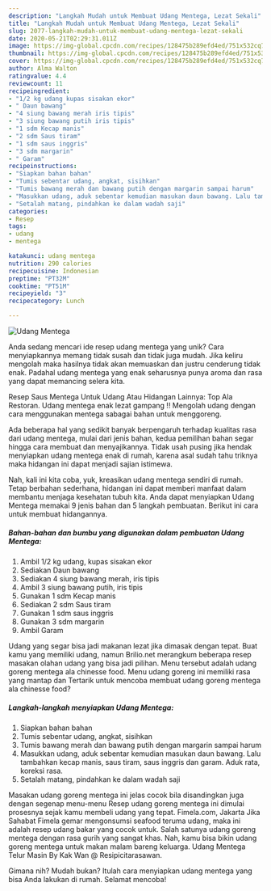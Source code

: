 ```yaml
---
description: "Langkah Mudah untuk Membuat Udang Mentega, Lezat Sekali"
title: "Langkah Mudah untuk Membuat Udang Mentega, Lezat Sekali"
slug: 2077-langkah-mudah-untuk-membuat-udang-mentega-lezat-sekali
date: 2020-05-21T02:29:31.011Z
image: https://img-global.cpcdn.com/recipes/128475b289efd4ed/751x532cq70/udang-mentega-foto-resep-utama.jpg
thumbnail: https://img-global.cpcdn.com/recipes/128475b289efd4ed/751x532cq70/udang-mentega-foto-resep-utama.jpg
cover: https://img-global.cpcdn.com/recipes/128475b289efd4ed/751x532cq70/udang-mentega-foto-resep-utama.jpg
author: Alma Walton
ratingvalue: 4.4
reviewcount: 11
recipeingredient:
- "1/2 kg udang kupas sisakan ekor"
- " Daun bawang"
- "4 siung bawang merah iris tipis"
- "3 siung bawang putih iris tipis"
- "1 sdm Kecap manis"
- "2 sdm Saus tiram"
- "1 sdm saus inggris"
- "3 sdm margarin"
- " Garam"
recipeinstructions:
- "Siapkan bahan bahan"
- "Tumis sebentar udang, angkat, sisihkan"
- "Tumis bawang merah dan bawang putih dengan margarin sampai harum"
- "Masukkan udang, aduk sebentar kemudian masukan daun bawang. Lalu tambahkan kecap manis, saus tiram, saus inggris dan garam. Aduk rata, koreksi rasa."
- "Setalah matang, pindahkan ke dalam wadah saji"
categories:
- Resep
tags:
- udang
- mentega

katakunci: udang mentega 
nutrition: 290 calories
recipecuisine: Indonesian
preptime: "PT32M"
cooktime: "PT51M"
recipeyield: "3"
recipecategory: Lunch

---
```



![Udang Mentega](https://img-global.cpcdn.com/recipes/128475b289efd4ed/751x532cq70/udang-mentega-foto-resep-utama.jpg)

Anda sedang mencari ide resep udang mentega yang unik? Cara menyiapkannya memang tidak susah dan tidak juga mudah. Jika keliru mengolah maka hasilnya tidak akan memuaskan dan justru cenderung tidak enak. Padahal udang mentega yang enak seharusnya punya aroma dan rasa yang dapat memancing selera kita.

Resep Saus Mentega Untuk Udang Atau Hidangan Lainnya: Top Ala Restoran. Udang mentega enak lezat gampang !! Mengolah udang dengan cara menggunakan mentega sabagai bahan untuk menggoreng.

Ada beberapa hal yang sedikit banyak berpengaruh terhadap kualitas rasa dari udang mentega, mulai dari jenis bahan, kedua pemilihan bahan segar hingga cara membuat dan menyajikannya. Tidak usah pusing jika hendak menyiapkan udang mentega enak di rumah, karena asal sudah tahu triknya maka hidangan ini dapat menjadi sajian istimewa.


Nah, kali ini kita coba, yuk, kreasikan udang mentega sendiri di rumah. Tetap berbahan sederhana, hidangan ini dapat memberi manfaat dalam membantu menjaga kesehatan tubuh kita. Anda dapat menyiapkan Udang Mentega memakai 9 jenis bahan dan 5 langkah pembuatan. Berikut ini cara untuk membuat hidangannya.

<!--inarticleads1-->

##### Bahan-bahan dan bumbu yang digunakan dalam pembuatan Udang Mentega:

1. Ambil 1/2 kg udang, kupas sisakan ekor
1. Sediakan  Daun bawang
1. Sediakan 4 siung bawang merah, iris tipis
1. Ambil 3 siung bawang putih, iris tipis
1. Gunakan 1 sdm Kecap manis
1. Sediakan 2 sdm Saus tiram
1. Gunakan 1 sdm saus inggris
1. Gunakan 3 sdm margarin
1. Ambil  Garam


Udang yang segar bisa jadi makanan lezat jika dimasak dengan tepat. Buat kamu yang memiliki udang, namun Brilio.net merangkum beberapa resep masakan olahan udang yang bisa jadi pilihan. Menu tersebut adalah udang goreng mentega ala chinesse food. Menu udang goreng ini memiliki rasa yang mantap dan Tertarik untuk mencoba membuat udang goreng mentega ala chinesse food? 

<!--inarticleads2-->

##### Langkah-langkah menyiapkan Udang Mentega:

1. Siapkan bahan bahan
1. Tumis sebentar udang, angkat, sisihkan
1. Tumis bawang merah dan bawang putih dengan margarin sampai harum
1. Masukkan udang, aduk sebentar kemudian masukan daun bawang. Lalu tambahkan kecap manis, saus tiram, saus inggris dan garam. Aduk rata, koreksi rasa.
1. Setalah matang, pindahkan ke dalam wadah saji


Masakan udang goreng mentega ini jelas cocok bila disandingkan juga dengan segenap menu-menu Resep udang goreng mentega ini dimulai prosesnya sejak kamu membeli udang yang tepat. Fimela.com, Jakarta Jika Sahabat Fimela gemar mengonsumsi seafood teruma udang, maka ini adalah resep udang bakar yang cocok untuk. Salah satunya udang goreng mentega dengan rasa gurih yang sangat khas. Nah, kamu bisa bikin udang goreng mentega untuk makan malam bareng keluarga. Udang Mentega Telur Masin By Kak Wan @ Resipicitarasawan. 

Gimana nih? Mudah bukan? Itulah cara menyiapkan udang mentega yang bisa Anda lakukan di rumah. Selamat mencoba!
